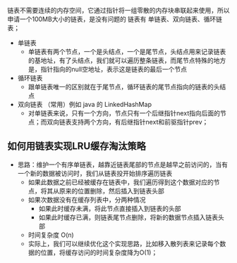 链表不需要连续的内存空间，它通过指针将一组零散的内存块串联起来使用，所以申请一个100MB大小的链表，是没有问题的
链表有 单链表、双向链表、循环链表；
- 单链表
  - 单链表有两个节点，一个是头结点，一个是尾节点，头结点用来记录链表的基地址，有了头结点，我们就可以遍历整条链表，而尾节点特殊的地方是，指针指向的null空地址，表示这是链表的最后一个节点
- 循环链表
  - 跟单链表唯一的区别就在于尾节点，循环链表的尾节点指向的链表的头结点
- 双向链表 （常用）例如 java 的 LinkedHashMap
  - 对单链表来说，只有一个方向，节点只有一个后继指针next指向后面的节点；而双向链表支持两个方向，有后继指针next和前驱指针prev；

## 如何用链表实现LRU缓存淘汰策略
- 思路：维护一个有序单链表，越靠近链表尾部的节点是越早之前访问的，当有一个新的数据被访问时，我们从链表投开始排序遍历链表
  - 如果此数据之前已经被缓存在链表中，我们遍历得到这个数据对应的节点，将其从原来的位置删除，然后插入到链表头部
  - 如果次数据没有在缓存列表中，分两种情况
    - 如果此时缓存未满，将此节点直接插入到链表的头部
    - 如果此时缓存已满，则链表尾节点删除，将新的数据节点插入链表头部
  - 时间复杂度 O(n)
  - 实际上，我们可以继续优化这个实现思路，比如移入散列表来记录每个数据的位置，将缓存访问的时间复杂度降为O(1)；